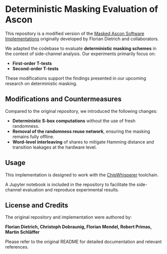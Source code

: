 # Deterministic Masking Evaluation of Ascon

This repository is a modified version of the [Masked Ascon Software Implementations](https://github.com/Infineon/masked-ascon) originally developed by Florian Dietrich and collaborators.

We adapted the codebase to evaluate **deterministic masking schemes** in the context of side-channel analysis. Our experiments primarily focus on:
- **First-order T-tests**
- **Second-order T-tests**

These modifications support the findings presented in our upcoming research on deterministic masking.

## Modifications and Countermeasures

Compared to the original repository, we introduced the following changes:

- **Deterministic S-box computations** without the use of fresh randomness.
- **Removal of the randomness reuse network**, ensuring the masking remains fully offline.
- **Word-level interleaving** of shares to mitigate Hamming distance and transition leakages at the hardware level.

## Usage

This implementation is designed to work with the [ChipWhisperer](https://github.com/newaetech/chipwhisperer) toolchain.

A Jupyter notebook is included in the repository to facilitate the side-channel evaluation and reproduce experimental results.

## License and Credits

The original repository and implementation were authored by:

**Florian Dietrich, Christoph Dobraunig, Florian Mendel, Robert Primas, Martin Schläffer**

Please refer to the original README for detailed documentation and relevant references.

